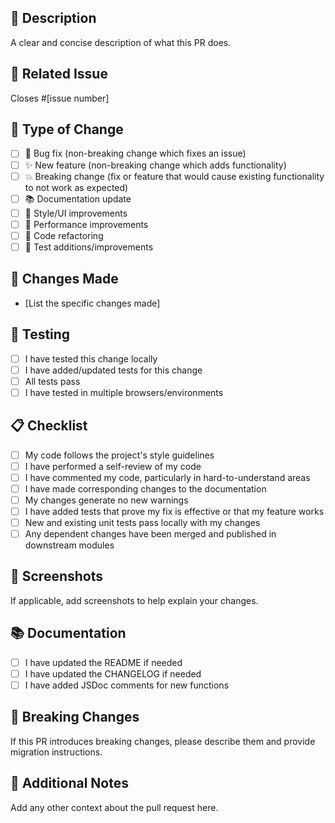 ## 📝 Description
A clear and concise description of what this PR does.

## 🔗 Related Issue
Closes #[issue number]

## 🧪 Type of Change
- [ ] 🐛 Bug fix (non-breaking change which fixes an issue)
- [ ] ✨ New feature (non-breaking change which adds functionality)
- [ ] 💥 Breaking change (fix or feature that would cause existing functionality to not work as expected)
- [ ] 📚 Documentation update
- [ ] 🎨 Style/UI improvements
- [ ] 🚀 Performance improvements
- [ ] 🧹 Code refactoring
- [ ] 🧪 Test additions/improvements

## 🔄 Changes Made
- [List the specific changes made]

## 📱 Testing
- [ ] I have tested this change locally
- [ ] I have added/updated tests for this change
- [ ] All tests pass
- [ ] I have tested in multiple browsers/environments

## 📋 Checklist
- [ ] My code follows the project's style guidelines
- [ ] I have performed a self-review of my code
- [ ] I have commented my code, particularly in hard-to-understand areas
- [ ] I have made corresponding changes to the documentation
- [ ] My changes generate no new warnings
- [ ] I have added tests that prove my fix is effective or that my feature works
- [ ] New and existing unit tests pass locally with my changes
- [ ] Any dependent changes have been merged and published in downstream modules

## 📸 Screenshots
If applicable, add screenshots to help explain your changes.

## 📚 Documentation
- [ ] I have updated the README if needed
- [ ] I have updated the CHANGELOG if needed
- [ ] I have added JSDoc comments for new functions

## 🚀 Breaking Changes
If this PR introduces breaking changes, please describe them and provide migration instructions.

## 📝 Additional Notes
Add any other context about the pull request here.
